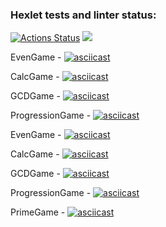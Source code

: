 ### Hexlet tests and linter status:
[![Actions Status](https://github.com/elgerony/java-project-61/workflows/hexlet-check/badge.svg)](https://github.com/elgerony/java-project-61/actions)
<a href="https://codeclimate.com/github/elgerony/java-project-61/maintainability"><img src="https://api.codeclimate.com/v1/badges/652e7d63ed7e2613c8c4/maintainability" /></a>

EvenGame -   [![asciicast](https://asciinema.org/a/5EJOwEf6eNIKLByp8hqMpPDNS.svg)](https://asciinema.org/a/5EJOwEf6eNIKLByp8hqMpPDNS)
								
CalcGame -   [![asciicast](https://asciinema.org/a/5x7JOJYpPAG8JX38l4JUKot6Q.svg)](https://asciinema.org/a/5x7JOJYpPAG8JX38l4JUKot6Q)
								
GCDGame -  [![asciicast](https://asciinema.org/a/bugJnnrlC07qOeCbEbNiaFhaQ.svg)](https://asciinema.org/a/bugJnnrlC07qOeCbEbNiaFhaQ)      							

ProgressionGame - [![asciicast](https://asciinema.org/a/uMvegz0kUegkBOXfJwVBOMIVr.svg)](https://asciinema.org/a/uMvegz0kUegkBOXfJwVBOMIVr)

EvenGame - [![asciicast](https://asciinema.org/a/5EJOwEf6eNIKLByp8hqMpPDNS.svg)](https://asciinema.org/a/5EJOwEf6eNIKLByp8hqMpPDNS)
								
CalcGame -   [![asciicast](https://asciinema.org/a/5x7JOJYpPAG8JX38l4JUKot6Q.svg)](https://asciinema.org/a/5x7JOJYpPAG8JX38l4JUKot6Q)
								
GCDGame -  [![asciicast](https://asciinema.org/a/bugJnnrlC07qOeCbEbNiaFhaQ.svg)](https://asciinema.org/a/bugJnnrlC07qOeCbEbNiaFhaQ)

ProgressionGame - [![asciicast](https://asciinema.org/a/uMvegz0kUegkBOXfJwVBOMIVr.svg)](https://asciinema.org/a/uMvegz0kUegkBOXfJwVBOMIVr)  

PrimeGame - [![asciicast](https://asciinema.org/a/heN68PKoLbcrXuy5EADSUdJbQ.svg)](https://asciinema.org/a/heN68PKoLbcrXuy5EADSUdJbQ)
